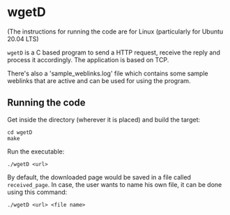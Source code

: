 # wgetD

(The instructions for running the code are for Linux (particularly for Ubuntu 20.04 LTS)

`wgetD` is a C based program to send a HTTP request, receive the reply and process it accordingly. The application is based on TCP.

There's also a 'sample_weblinks.log' file which contains some sample weblinks that are active and can be used for using the program.


## Running the code

Get inside the directory (wherever it is placed) and build the target:
```shell
cd wgetD
make
```

Run the executable:

`./wgetD <url>`

By default, the downloaded page would be saved in a file called `received_page`. In case, the user wants to name his own file, it can be done using this command:

`./wgetD <url> <file name>`

